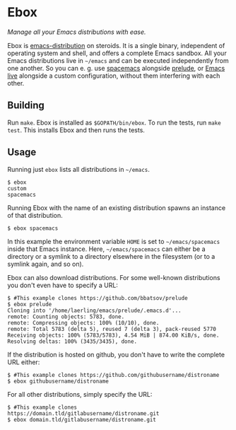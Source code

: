 # Ebox
*Manage all your Emacs distributions with ease.*


Ebox is [emacs-distribution](https://www.emacswiki.org/emacs/emacs-distribution) on steroids. It is a single binary, independent of operating system and shell, and offers a complete Emacs sandbox.
All your Emacs distributions live in `~/emacs` and can be executed independently from one another. So you can e. g. use [spacemacs](https://github.com/syl20bnr/spacemacs) alongside [prelude](https://github.com/bbatsov/prelude), or [Emacs live](https://github.com/overtone/emacs-live) alongside a custom configuration, without them interfering with each other.

## Building

Run `make`. Ebox is installed as `$GOPATH/bin/ebox`.
To run the tests, run `make test`. This installs Ebox and then runs the tests.

## Usage

Running just `ebox` lists all distributions in `~/emacs`.
```
$ ebox
custom
spacemacs
```

Running Ebox with the name of an existing distribution spawns an instance of that distribution.
```
$ ebox spacemacs
```
In this example the environment variable `HOME` is set to `~/emacs/spacemacs` inside that Emacs instance.
Here, `~/emacs/spacemacs` can either be a directory or a symlink to a directory elsewhere in the filesystem (or to a symlink again, and so on).

Ebox can also download distributions. For some well-known distributions you don't even have to specify a URL:
```
$ #This example clones https://github.com/bbatsov/prelude
$ ebox prelude
Cloning into '/home/laerling/emacs/prelude/.emacs.d'...
remote: Counting objects: 5783, done.
remote: Compressing objects: 100% (10/10), done.
remote: Total 5783 (delta 5), reused 7 (delta 3), pack-reused 5770
Receiving objects: 100% (5783/5783), 4.54 MiB | 874.00 KiB/s, done.
Resolving deltas: 100% (3435/3435), done.
```

If the distribution is hosted on github, you don't have to write the complete URL either:
```
$ #This example clones https://github.com/githubusername/distroname
$ ebox githubusername/distroname
```

For all other distributions, simply specify the URL:
```
$ #This example clones https://domain.tld/gitlabusername/distroname.git
$ ebox domain.tld/gitlabusername/distroname.git
```

